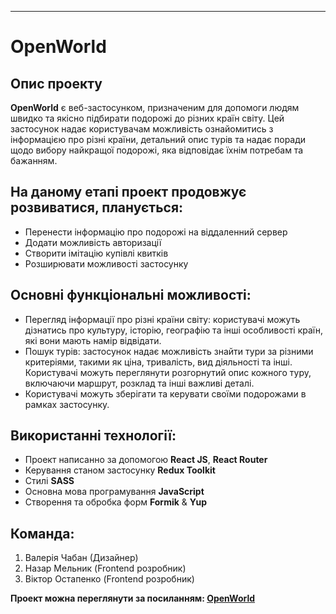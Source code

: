 <hr>

# OpenWorld

## Опис проекту

**OpenWorld** є веб-застосунком, призначеним для допомоги людям швидко та якісно підбирати подорожі до різних країн світу. Цей застосунок надає користувачам можливість ознайомитись з інформацією про різні країни, детальний опис турів та надає поради щодо вибору найкращої подорожі, яка відповідає їхнім потребам та бажанням.

## На даному етапі проект продовжує розвиватися, планується:

- Перенести інформацію про подорожі на віддаленний сервер
- Додати можливість авторизації
- Створити імітацію купівлі квитків
- Розширювати можливості застосунку

## Основні функціональні можливості:

- Перегляд інформації про різні країни світу: користувачі можуть дізнатись про культуру, історію, географію та інші особливості країн, які вони мають намір відвідати.
- Пошук турів: застосунок надає можливість знайти тури за різними критеріями, такими як ціна, тривалість, вид діяльності та інші. Користувачі можуть переглянути розгорнутий опис кожного туру, включаючи маршрут, розклад та інші важливі деталі.
- Користувачі можуть зберігати та керувати своїми подорожами в рамках застосунку.

## Використанні технології:

- Проект написанно за допомогою **React JS**, **React Router**
- Керування станом застосунку **Redux Toolkit**
- Стилі **SASS**
- Основна мова програмування **JavaScript**
- Створення та обробка форм **Formik** & **Yup**

## Команда:

1. Валерія Чабан (Дизайнер)
2. Назар Мельник (Frontend розробник)
3. Віктор Остапенко (Frontend розробник)

**Проект можна переглянути за посиланням: [OpenWorld](https://www.figma.com/file/fs3hpXeSsNv5lQo44j7lWC/Untitled?type=design&node-id=0-1&t=nF71fwsGjZMmYsgW-0)**
